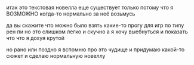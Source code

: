 итак это текстовая новелла еще существует только потому что я ВОЗМОЖНО когда-то нормально за неё возьмусь

да вы скажите что можно было взять какие-то прогу для игр по типу рен пи но это слишком легко и скучно а я хочу выебнуться и показать что что я дохуя крутой

но рано или поздно я вспомню про это чудище и придумаю какой-то сюжет и сделаю нормальную новеллу
